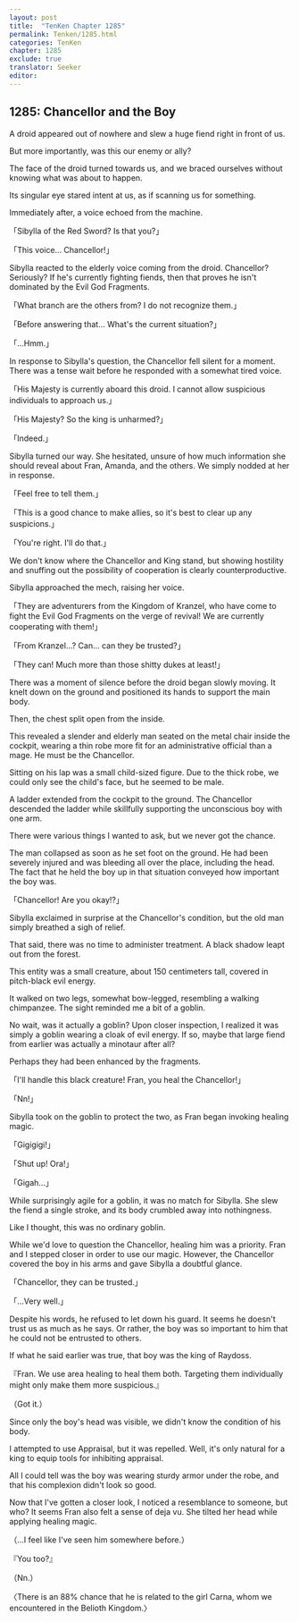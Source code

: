 ```yaml
---
layout: post
title:  "TenKen Chapter 1285"
permalink: Tenken/1285.html
categories: TenKen
chapter: 1285
exclude: true
translator: Seeker
editor: 
---
```

<h2>1285: Chancellor and the Boy</h2>

A droid appeared out of nowhere and slew a huge fiend right in front of us.

But more importantly, was this our enemy or ally?

The face of the droid turned towards us, and we braced ourselves without knowing what was about to happen. 

Its singular eye stared intent at us, as if scanning us for something.

Immediately after, a voice echoed from the machine.

「Sibylla of the Red Sword? Is that you?」

「This voice... Chancellor!」

Sibylla reacted to the elderly voice coming from the droid. Chancellor? Seriously? If he's currently fighting fiends, then that proves he isn't dominated by the Evil God Fragments.

「What branch are the others from? I do not recognize them.」

「Before answering that... What's the current situation?」

「...Hmm.」

In response to Sibylla's question, the Chancellor fell silent for a moment. There was a tense wait before he responded with a somewhat tired voice.

「His Majesty is currently aboard this droid. I cannot allow suspicious individuals to approach us.」

「His Majesty? So the king is unharmed?」

「Indeed.」

Sibylla turned our way. She hesitated, unsure of how much information she should reveal about Fran, Amanda, and the others. We simply nodded at her in response.

「Feel free to tell them.」

「This is a good chance to make allies, so it's best to clear up any suspicions.」

「You're right. I'll do that.」

We don't know where the Chancellor and King stand, but showing hostility and snuffing out the possibility of cooperation is clearly counterproductive.

Sibylla approached the mech, raising her voice.

「They are adventurers from the Kingdom of Kranzel, who have come to fight the Evil God Fragments on the verge of revival! We are currently cooperating with them!」

「From Kranzel...? Can... can they be trusted?」

「They can! Much more than those shitty dukes at least!」

There was a moment of silence before the droid began slowly moving. It knelt down on the ground and positioned its hands to support the main body.

Then, the chest split open from the inside.

This revealed a slender and elderly man seated on the metal chair inside the cockpit, wearing a thin robe more fit for an administrative official than a mage. He must be the Chancellor.

Sitting on his lap was a small child-sized figure. Due to the thick robe, we could only see the child's face, but he seemed to be male.

A ladder extended from the cockpit to the ground. The Chancellor descended the ladder while skillfully supporting the unconscious boy with one arm.

There were various things I wanted to ask, but we never got the chance.

The man collapsed as soon as he set foot on the ground. He had been severely injured and was bleeding all over the place, including the head. The fact that he held the boy up in that situation conveyed how important the boy was. 

「Chancellor! Are you okay!?」

Sibylla exclaimed in surprise at the Chancellor's condition, but the old man simply breathed a sigh of relief.

That said, there was no time to administer treatment. A black shadow leapt out from the forest.

This entity was a small creature, about 150 centimeters tall, covered in pitch-black evil energy.

It walked on two legs, somewhat bow-legged, resembling a walking chimpanzee. The sight reminded me a bit of a goblin.

No wait, was it actually a goblin? Upon closer inspection, I realized it was simply a goblin wearing a cloak of evil energy. If so, maybe that large fiend from earlier was actually a minotaur after all?

Perhaps they had been enhanced by the fragments.

「I'll handle this black creature! Fran, you heal the Chancellor!」

「Nn!」

Sibylla took on the goblin to protect the two, as Fran began invoking healing magic.

「Gigigigi!」

「Shut up! Ora!」

「Gigah...」

While surprisingly agile for a goblin, it was no match for Sibylla. She slew the fiend a single stroke, and its body crumbled away into nothingness.

Like I thought, this was no ordinary goblin.

While we'd love to question the Chancellor, healing him was a priority. Fran and I stepped closer in order to use our magic. However, the Chancellor covered the boy in his arms and gave Sibylla a doubtful glance.

「Chancellor, they can be trusted.」

「...Very well.」

Despite his words, he refused to let down his guard. It seems he doesn't trust us as much as he says. Or rather, the boy was so important to him that he could not be entrusted to others.

If what he said earlier was true, that boy was the king of Raydoss.

『Fran. We use area healing to heal them both. Targeting them individually might only make them more suspicious.』

（Got it.）

Since only the boy's head was visible, we didn't know the condition of his body.

I attempted to use Appraisal, but it was repelled. Well, it's only natural for a king to equip tools for inhibiting appraisal.

All I could tell was the boy was wearing sturdy armor under the robe, and that his complexion didn't look so good.

Now that I've gotten a closer look, I noticed a resemblance to someone, but who? It seems Fran also felt a sense of deja vu. She tilted her head while applying healing magic.

（...I feel like I've seen him somewhere before.）

『You too?』

（Nn.）

〈There is an 88% chance that he is related to the girl Carna, whom we encountered in the Belioth Kingdom.〉



